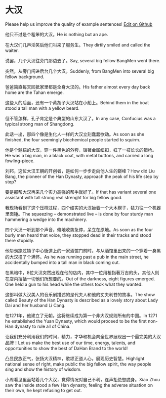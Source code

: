 # 大汉

Please help us improve the quality of example sentences! [Edit on Github](https://github.com/jiyushe/jiyu-example-sentence-source/blob/main/chinese/dahan_1.md)

<p><span class="chinese">他只不过是个粗笨的大汉。</span><span class="english">He is nothing but an ape.</span></p>

<p><span class="chinese">在大汉们几声淫笑后他们叫来了服务生。</span><span class="english">They dirtily smiled and called the waiter.</span></p>

<p><span class="chinese">说罢，几个大汉往旁门那边去了。</span><span class="english">Say, several big fellow BangMen went there.</span></p>

<p><span class="chinese">突然，从旁门闯进后台几个大汉。</span><span class="english">Suddenly, from BangMen into several big fellow background.</span></p>

<p><span class="chinese">爸爸简直每天回抵家里都是全身大汉的。</span><span class="english">His father almost every day back home are the Tahan emerge.</span></p>

<p><span class="chinese">这些人的后面，还有一个黄胡子大汉站在小船上。</span><span class="english">Behind them in the boat stood a tall man with a yellow beard.</span></p>

<p><span class="chinese">但不管怎样，孔子肯定是个典型的山东大汉了。</span><span class="english">In any case, Confucius was a typical strong man of Shangdong.</span></p>

<p><span class="chinese">此话一出，那四个像是生化人一样的大汉立刻蠢蠢欲动。</span><span class="english">As soon as she finished, the four seemingly biochemical people started to squirm.</span></p>

<p><span class="chinese">他是个魁梧的大汉，穿一件黑色的外套，镶著金属纽扣，扛了一枝长长的猎枪。</span><span class="english">He was a big man, in a black coat, with metal buttons, and carried a long fowling-piece.</span></p>

<p><span class="chinese">刘邦，这位大汉王朝的开创者，是如何一步步走向他人生的巅峰？</span><span class="english">How did Liu Bang, the pioneer of the Han Dynasty, approach the peak of his life step by step?</span></p>

<p><span class="chinese">要是那帮大汉再来几个实力高强的帮手就好了。</span><span class="english">If that has variant several one assistant with tall strong real strenght for big fellow good.</span></p>

<p><span class="chinese">我现场看到了这个压榨过程，四个结实的大汉抬着一个大木楔子，猛力往一个机器里面锤。</span><span class="english">The squeezing – demonstrated live – is done by four sturdy man hammering a wedge into the machinery.</span></p>

<p><span class="chinese">四个大汉一听到那个声音，倏地收势急停，呆立在原地。</span><span class="english">As soon as the four burly men heard that voice, they stopped dead in their tracks and stood there stupidly.</span></p>

<p><span class="chinese">他匆匆跑过镇子中心街道上的一家酒馆门前时，与从酒馆里出来的一个穿着一身黑的大汉撞了个满怀。</span><span class="english">As he was running past a pub in the main street, he accidentally bumped into a tall man in black coming out.</span></p>

<p><span class="chinese">在黑暗中，8位大汉突然出现在他的店内，其中一位用枪指著万吉的头，其他人则在店内搜括一切他们所想要的。</span><span class="english">Out of the darkness, eight figures emerged. One held a gun to his head while the others took what they wanted.</span></p>

<p><span class="chinese">这部叫做大汉美人的音乐剧描述的是代夫人和他的丈夫利苍的故事。</span><span class="english">The show called Beauty of the Han Dynasty is described as a lovely story about Lady Dai and her husband Li Cang.</span></p>

<p><span class="chinese">在1271年，他建立了元朝，这将继续成为第一个非大汉规则所有的中国。</span><span class="english">In 1271 he established the Yuan Dynasty, which would proceed to be the first non-Han dynasty to rule all of China.</span></p>

<p><span class="chinese">让我们充分利用我们的时间，精力，才华和机会向全世界展现出一个最完美的大汉品牌！</span><span class="english">Let us make the best use of our time, energy, talents, and opportunities to show the best of DaHan Brand to the world!</span></p>

<p><span class="chinese">凸显民族正气，张扬大汉精神，歌颂正道人心，展现历史智慧。</span><span class="english">Highlight national sense of right, make public the big fellow spirit, the way people sing and show the history of wisdom.</span></p>

<p><span class="chinese">小周看见里面站着几个大汉，觉得情况对自己不利，连声拒绝想脱身。</span><span class="english">Xiao Zhou saw the inside stood a few Han dynasty, feeling the adverse situation on their own, he kept refusing to get out.</span></p>

